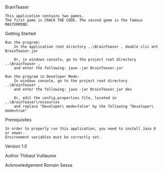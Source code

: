 
BrainTeaser

	This application contains two games.
	The first game is CRACK THE CODE. The second game is the famous MASTERMIND.



Getting Started

	Run the program:
		In the application root directory ..\BrainTeaser , double clic ont BrainTeaser.jar

		Or, in windows console, go to the project root directory ..\BrainTeaser , 
		and enter the following: java -jar BrainTeaser.jar 

	Run the program in Developer Mode:
		In windows console, go to the project root directory ..\BrainTeaser , 
		and enter the following: java -jar BrainTeaser.jar dev

		Or, edit the config.properties file, located in ..\BrainTeaser\ressources
		and replace "Developer\ mode=false" by the following "Developer\ mode=true"



Prerequisites

	In order to properly run this application, you need to install Java 8 or newer.
	Environment variables must be correctly set.



Version
1.0



Author
	Thibaut Vuillaume

Acknowledgement
	Romain Sessa